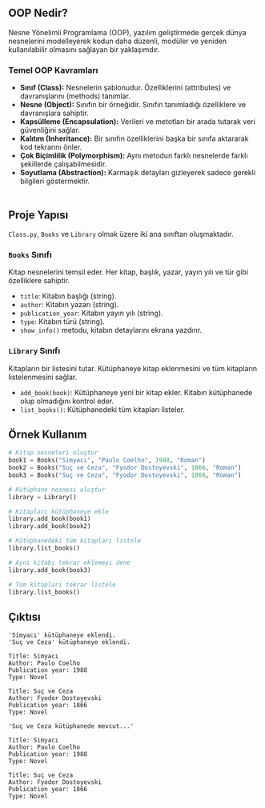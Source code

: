 ## OOP Nedir?

Nesne Yönelimli Programlama (OOP), yazılım geliştirmede gerçek dünya nesnelerini modelleyerek kodun daha düzenli, modüler ve yeniden kullanılabilir olmasını sağlayan bir yaklaşımdır.

### Temel OOP Kavramları

* **Sınıf (Class):** Nesnelerin şablonudur. Özelliklerini (attributes) ve davranışlarını (methods) tanımlar.
* **Nesne (Object):** Sınıfın bir örneğidir. Sınıfın tanımladığı özelliklere ve davranışlara sahiptir.
* **Kapsülleme (Encapsulation):** Verileri ve metotları bir arada tutarak veri güvenliğini sağlar.
* **Kalıtım (Inheritance):** Bir sınıfın özelliklerini başka bir sınıfa aktararak kod tekrarını önler.
* **Çok Biçimlilik (Polymorphism):** Aynı metodun farklı nesnelerde farklı şekillerde çalışabilmesidir.
* **Soyutlama (Abstraction):** Karmaşık detayları gizleyerek sadece gerekli bilgileri göstermektir.
  <br><br>

## Proje Yapısı

`Class.py`, `Books` ve `Library` olmak üzere iki ana sınıftan oluşmaktadır.

### `Books` Sınıfı

Kitap nesnelerini temsil eder. Her kitap, başlık, yazar, yayın yılı ve tür gibi özelliklere sahiptir.

* `title`: Kitabın başlığı (string).
* `author`: Kitabın yazarı (string).
* `publication_year`: Kitabın yayın yılı (string).
* `type`: Kitabın türü (string).
* `show_info()` metodu, kitabın detaylarını ekrana yazdırır.

### `Library` Sınıfı

Kitapların bir listesini tutar. Kütüphaneye kitap eklenmesini ve tüm kitapların listelenmesini sağlar.

* `add_book(book)`: Kütüphaneye yeni bir kitap ekler. Kitabın kütüphanede olup olmadığını kontrol eder.
* `list_books()`: Kütüphanedeki tüm kitapları listeler.

## Örnek Kullanım

```python
# Kitap nesneleri oluştur
book1 = Books("Simyacı", "Paulo Coelho", 1988, "Roman")
book2 = Books("Suç ve Ceza", "Fyodor Dostoyevski", 1866, "Roman")
book3 = Books("Suç ve Ceza", "Fyodor Dostoyevski", 1866, "Roman")

# Kütüphane nesnesi oluştur
library = Library()

# Kitapları kütüphaneye ekle
library.add_book(book1)
library.add_book(book2)

# Kütüphanedeki tüm kitapları listele
library.list_books()

# Aynı kitabı tekrar eklemeyi dene
library.add_book(book3)

# Tüm kitapları tekrar listele
library.list_books()
```
## Çıktısı
```
'Simyacı' kütüphaneye eklendi.
'Suç ve Ceza' kütüphaneye eklendi.

Title: Simyacı
Author: Paulo Coelho
Publication year: 1988
Type: Novel

Title: Suç ve Ceza
Author: Fyodor Dostoyevski
Publication year: 1866
Type: Novel

'Suç ve Ceza kütüphanede mevcut...'

Title: Simyacı
Author: Paulo Coelho
Publication year: 1988
Type: Novel

Title: Suç ve Ceza
Author: Fyodor Dostoyevski
Publication year: 1866
Type: Novel
```
